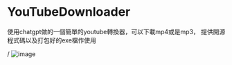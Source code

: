 # YouTubeDownloader
使用chatgpt做的一個簡單的youtube轉換器，可以下載mp4或是mp3，
提供開源程式碼以及打包好的exe檔作使用



/
![image](https://user-images.githubusercontent.com/126957706/230365172-cd3ec7c0-53bf-4e6a-9b79-2a76d6c766e4.png)
